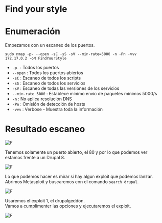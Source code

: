 # Find your style

# Enumeración

Empezamos con un escaneo de los puertos.

`sudo nmap -p- --open -sC -sS -sV --min-rate=5000 -n -Pn -vvv 172.17.0.2 -oN FindYourStyle`  

- `-p-` : Todos los puertos
- `--open` : Todos los puertos abiertos
- `-sC` : Escaneo de todos los scripts
- `-sS` : Escaneo de todos los servicios
- `-sV` : Escaneo de todas las versiones de los servicios
- `--min-rate 5000` : Establece mínimo envío de paquetes mínimos 5000/s
- `-n` : No aplica resolución DNS
- `-Pn` : Omisión de detección de hosts
- `-vvv` : Verbose - Muestra toda la información

# Resultado escaneo  

![F](https://github.com/giustiand/DockerLabs-Writeups/blob/main/F%C3%A1cil/images/findyourstyle/F_1.jpg)     

Tenemos solamente un puerto abierto, el 80 y por lo que podemos ver estamos frente a un Drupal 8.   

![F](https://github.com/giustiand/DockerLabs-Writeups/blob/main/F%C3%A1cil/images/findyourstyle/F_2.jpg)   

Lo que podemos hacer es mirar si hay algun exploit que podemos lanzar.  
Abrimos Metasploit y buscaremos con el comando `search drupal`.   

![F](https://github.com/giustiand/DockerLabs-Writeups/blob/main/F%C3%A1cil/images/findyourstyle/F_3.jpg)     

Usaremos el exploit 1, el drupalgeddon.   
Vamos a cumplimenter las  opciones y ejecutaremos el exploit.  

![F](https://github.com/giustiand/DockerLabs-Writeups/blob/main/F%C3%A1cil/images/findyourstyle/F_4.jpg)   







